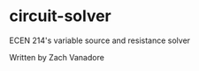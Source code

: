 circuit-solver
==============

ECEN 214's variable source and resistance solver

Written by Zach Vanadore
